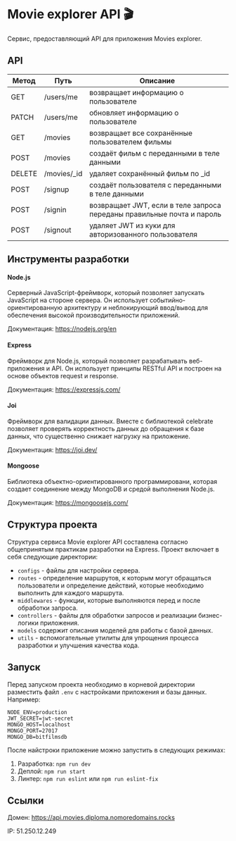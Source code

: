 # Movie explorer API 🎬
Сервис, предоставляющий API для приложения Movies explorer.

## API
| Метод  | Путь        | Описание                                                               |
| ------ | ----------- | ---------------------------------------------------------------------- |
| GET    | /users/me   | возвращает информацию о пользователе                                   |
| PATCH  | /users/me   | обновляет информацию о пользователе                                    |
| GET    | /movies     | возвращает все сохранённые пользователем фильмы                        |
| POST   | /movies     | создаёт фильм с переданными в теле данными                             |
| DELETE | /movies/_id | удаляет сохранённый фильм по _id                                       |
| POST   | /signup     | создаёт пользователя с переданными в теле данными                      |
| POST   | /signin     | возвращает JWT, если в теле запроса переданы правильные почта и пароль |
| POST   | /signout    | удаляет JWT из куки для авторизованного пользователя                   |

## Инструменты разработки
#### Node.js
Cерверный JavaScript-фреймворк, который позволяет запускать JavaScript на стороне сервера. Он использует событийно-ориентированную архитектуру и неблокирующий ввод/вывод для обеспечения высокой производительности приложений.

Документация: https://nodejs.org/en

#### Express
Фреймворк для Node.js, который позволяет разрабатывать веб-приложения и API. Он использует принципы RESTful API и построен на основе объектов request и response.

Документация: https://expressjs.com/

#### Joi
Фреймворк для валидации данных. Вместе с библиотекой сelebrate позволяет проверять корректность данных до обращения к базе данных, что существенно снижает нагрузку на приложение.

Документация: https://joi.dev/

#### Mongoose
Библиотека объектно-ориентированного программировани, которая создает соединение между MongoDB и средой выполнения Node.js.

Документация: https://mongoosejs.com/

## Структура проекта
Структура сервиса Movie explorer API составлена согласно общепринятым практикам разработки на Express. Проект включает в себя следующие директории:
* `configs` - файлы для настройки сервера.
* `routes` - определение маршрутов, к которым могут обращаться пользователи и определение действий, которые необходимо выполнить для каждого маршрута.
* `middlewares` - функции, которые выполняются перед и после обработки запроса.
* `controllers` - файлы для обработки запросов и реализации бизнес-логики приложения.
* `models` содержит описания моделей для работы с базой данных.
* `utils` - вспомогательные утилиты для упрощения процесса разработки и улучшения качества кода.

## Запуск
Перед запуском проекта необходимо в корневой директории разместить файл `.env` с настройками приложения и базы данных. Например:
```
NODE_ENV=production
JWT_SECRET=jwt-secret
MONGO_HOST=localhost
MONGO_PORT=27017
MONGO_DB=bitfilmsdb
```

После найстроки приложение можно запустить в следующих режимах:
1. Разработка: `npm run dev`
2. Деплой: `npm run start`
3. Линтер: `npm run eslint` или `npm run eslint-fix`

## Ссылки
Домен: https://api.movies.diploma.nomoredomains.rocks

IP: 51.250.12.249
